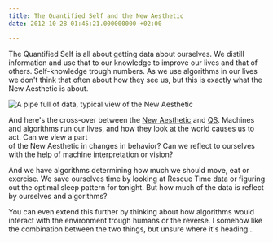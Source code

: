 ```yaml
---
title: The Quantified Self and the New Aesthetic
date: 2012-10-28 01:45:21.000000000 +02:00

---
```

The Quantified Self is all about getting data about ourselves. We distill information and use that to our knowledge to improve our lives and that of others. Self-knowledge trough numbers. As we use algorithms in our lives we don't think that often about how they see us, but this is exactly what the New Aesthetic is about.

![A pipe full of data, typical view of the New Aesthetic](/img/pixel_water_full.jpg)

And here's the cross-over between the [New Aesthetic](new-aesthetic.tumblr.com) and [QS](http://www.quantifiedself.com). Machines and algorithms run our lives, and how they look at the world causes us to act. Can we view a part  
of the New Aesthetic in changes in behavior? Can we reflect to ourselves with the help of machine interpretation or vision?

And we have algorithms determining how much we should move, eat or exercise. We save ourselves time by looking at Rescue Time data or figuring out the optimal sleep pattern for tonight. But how much of the data is reflect by ourselves and algorithms?

You can even extend this further by thinking about how algorithms would interact with the environment trough humans or the reverse. I somehow like the combination between the two things, but unsure where it's heading...